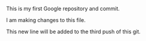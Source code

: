 This is my first Google repository and commit.

I am making changes to this file.

This new line will be added to the third push of this git.
